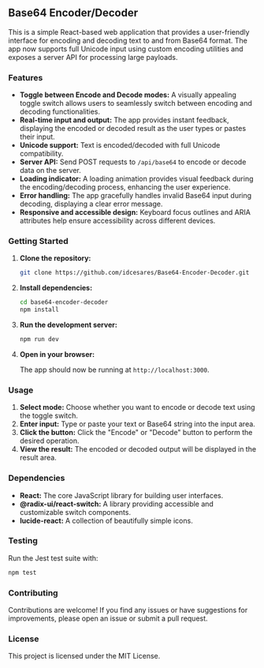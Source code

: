 ## Base64 Encoder/Decoder

This is a simple React-based web application that provides a user-friendly interface for encoding and decoding text to and from Base64 format. The app now supports full Unicode input using custom encoding utilities and exposes a server API for processing large payloads.

### Features

* **Toggle between Encode and Decode modes:** A visually appealing toggle switch allows users to seamlessly switch between encoding and decoding functionalities.
* **Real-time input and output:** The app provides instant feedback, displaying the encoded or decoded result as the user types or pastes their input.
* **Unicode support:** Text is encoded/decoded with full Unicode compatibility.
* **Server API:** Send POST requests to `/api/base64` to encode or decode data on the server.
* **Loading indicator:** A loading animation provides visual feedback during the encoding/decoding process, enhancing the user experience.
* **Error handling:** The app gracefully handles invalid Base64 input during decoding, displaying a clear error message.
* **Responsive and accessible design:** Keyboard focus outlines and ARIA attributes help ensure accessibility across different devices.

### Getting Started

1. **Clone the repository:**

   ```bash
   git clone https://github.com/idcesares/Base64-Encoder-Decoder.git
   ```

2. **Install dependencies:**

   ```bash
   cd base64-encoder-decoder
   npm install
   ```

3. **Run the development server:**

   ```bash
   npm run dev
   ```

4. **Open in your browser:**

   The app should now be running at `http://localhost:3000`.

### Usage

1. **Select mode:** Choose whether you want to encode or decode text using the toggle switch.
2. **Enter input:** Type or paste your text or Base64 string into the input area.
3. **Click the button:** Click the "Encode" or "Decode" button to perform the desired operation.
4. **View the result:** The encoded or decoded output will be displayed in the result area.

### Dependencies

* **React:** The core JavaScript library for building user interfaces.
* **@radix-ui/react-switch:** A library providing accessible and customizable switch components.
* **lucide-react:** A collection of beautifully simple icons.

### Testing

Run the Jest test suite with:

```bash
npm test
```

### Contributing

Contributions are welcome! If you find any issues or have suggestions for improvements, please open an issue or submit a pull request.

### License

This project is licensed under the MIT License.
